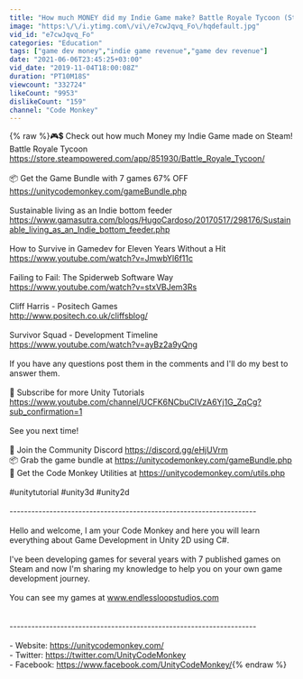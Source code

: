 ```yaml
---
title: "How much MONEY did my Indie Game make? Battle Royale Tycoon (Steam)"
image: "https:\/\/i.ytimg.com\/vi\/e7cwJqvq_Fo\/hqdefault.jpg"
vid_id: "e7cwJqvq_Fo"
categories: "Education"
tags: ["game dev money","indie game revenue","game dev revenue"]
date: "2021-06-06T23:45:25+03:00"
vid_date: "2019-11-04T18:00:08Z"
duration: "PT10M18S"
viewcount: "332724"
likeCount: "9953"
dislikeCount: "159"
channel: "Code Monkey"
---
```

{% raw %}🎮💲 Check out how much Money my Indie Game made on Steam!<br />Battle Royale Tycoon <a rel="nofollow" target="blank" href="https://store.steampowered.com/app/851930/Battle_Royale_Tycoon/">https://store.steampowered.com/app/851930/Battle_Royale_Tycoon/</a><br /><br />📦 Get the Game Bundle with 7 games 67% OFF<br /><a rel="nofollow" target="blank" href="https://unitycodemonkey.com/gameBundle.php">https://unitycodemonkey.com/gameBundle.php</a><br /><br />Sustainable living as an Indie bottom feeder<br /><a rel="nofollow" target="blank" href="https://www.gamasutra.com/blogs/HugoCardoso/20170517/298176/Sustainable_living_as_an_Indie_bottom_feeder.php">https://www.gamasutra.com/blogs/HugoCardoso/20170517/298176/Sustainable_living_as_an_Indie_bottom_feeder.php</a><br /><br />How to Survive in Gamedev for Eleven Years Without a Hit<br /><a rel="nofollow" target="blank" href="https://www.youtube.com/watch?v=JmwbYl6f11c">https://www.youtube.com/watch?v=JmwbYl6f11c</a><br /><br />Failing to Fail: The Spiderweb Software Way<br /><a rel="nofollow" target="blank" href="https://www.youtube.com/watch?v=stxVBJem3Rs">https://www.youtube.com/watch?v=stxVBJem3Rs</a><br /><br />Cliff Harris - Positech Games<br /><a rel="nofollow" target="blank" href="http://www.positech.co.uk/cliffsblog/">http://www.positech.co.uk/cliffsblog/</a><br /><br />Survivor Squad - Development Timeline<br /><a rel="nofollow" target="blank" href="https://www.youtube.com/watch?v=ayBz2a9yQng">https://www.youtube.com/watch?v=ayBz2a9yQng</a><br /><br />If you have any questions post them in the comments and I'll do my best to answer them.<br /><br />🔔 Subscribe for more Unity Tutorials <a rel="nofollow" target="blank" href="https://www.youtube.com/channel/UCFK6NCbuCIVzA6Yj1G_ZqCg?sub_confirmation=1">https://www.youtube.com/channel/UCFK6NCbuCIVzA6Yj1G_ZqCg?sub_confirmation=1</a><br /><br />See you next time!<br /><br />🤖 Join the Community Discord <a rel="nofollow" target="blank" href="https://discord.gg/eHjUVrm">https://discord.gg/eHjUVrm</a><br />📦 Grab the game bundle at <a rel="nofollow" target="blank" href="https://unitycodemonkey.com/gameBundle.php">https://unitycodemonkey.com/gameBundle.php</a><br />📝 Get the Code Monkey Utilities at <a rel="nofollow" target="blank" href="https://unitycodemonkey.com/utils.php">https://unitycodemonkey.com/utils.php</a><br /><br />#unitytutorial #unity3d #unity2d<br /><br />--------------------------------------------------------------------<br /><br />Hello and welcome, I am your Code Monkey and here you will learn everything about Game Development in Unity 2D using C#.<br /><br />I've been developing games for several years with 7 published games on Steam and now I'm sharing my knowledge to help you on your own game development journey.<br /><br />You can see my games at www.endlessloopstudios.com<br /><br /><br />--------------------------------------------------------------------<br /><br />- Website: <a rel="nofollow" target="blank" href="https://unitycodemonkey.com/">https://unitycodemonkey.com/</a><br />- Twitter: <a rel="nofollow" target="blank" href="https://twitter.com/UnityCodeMonkey">https://twitter.com/UnityCodeMonkey</a><br />- Facebook: <a rel="nofollow" target="blank" href="https://www.facebook.com/UnityCodeMonkey/">https://www.facebook.com/UnityCodeMonkey/</a>{% endraw %}
